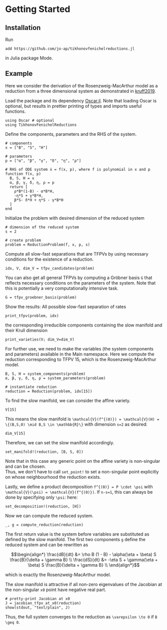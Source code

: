 # Getting Started

## Installation
Run
~~~
add https://github.com/jo-ap/tikhonovfenichelreductions.jl
~~~
in Julia package Mode.

## Example
Here we consider the derivation of the Rosenzweig-MacArthur model as a
reduction from a three dimensional system as demonstrated in
[kruff2019](@cite). 

Load the package and its dependency [Oscar.jl](https://www.oscar-system.org/). 
Note that loading Oscar is optional, but results in prettier printing of
types and imports useful functions.
```@example 1
using Oscar # optional
using TikhonovFenichelReductions
```
Define the components, parameters and the RHS of the system. 
```@example 1
# components
x = ["B", "S", "H"]

# parameters
p = ["α", "β", "γ", "δ", "η", "ρ"]

# RHS of ODE system ẋ = f(x, p), where f is polynomial in x and p
function f(x, p)
  B, S, H = x
  α, β, γ, δ, η, ρ = p
  return [
    ρ*B*(1-B) - α*B*H,
    -η*S + γ*B*H,
    β*S- δ*H + η*S - γ*B*H
  ]
end
```

Initialize the problem with desired dimension of the reduced system
```@example 1
# dimension of the reduced system
s = 2

# create problem
problem = ReductionProblem(f, x, p, s)
```
Compute all slow-fast separations that are TFPVs by using necessary conditions
for the existence of a reduction. 
```@example 1
idx, V, dim_V = tfpv_candidates(problem)
```

You can also get all general TFPVs by computing a Gröbner basis `G` that
reflects necessary conditions on the parameters of the system. 
Note that this is potentially a very computationally intensive task.
```@example 1
G = tfpv_groebner_basis(problem)
```

Show the results: All possible slow-fast separation of rates
```@example 1
print_tfpv(problem, idx)
```
the corresponding irreducible components containing the slow manifold and their
Krull dimension
```@example 1
print_varieties(V; dim_V=dim_V)
```

For further use, we need to make the variables (the system components and
parameters) available in the Main namespace.
Here we compute the reduction corresponding to TFPV 15, which is the 
Rosenzweig-MacArthur model.
```@example 1
B, S, H = system_components(problem)
α, β, γ, δ, η, ρ = system_parameters(problem)

# instantiate reduction 
reduction = Reduction(problem, idx[15])
```

To find the slow manifold, we can consider the affine variety.
```@example 1
V[15]
```
This means the slow manifold is 
``\mathcal{V}(f^{(0)}) = \mathcal{V}(H) = \{(B,S,0) \mid B,S \in \mathbb{R}\}``
with dimension ``s=2`` as desired:
```@example 1
dim_V[15] 
```
Therefore, we can set the slow manifold accordingly.
```@example 1
set_manifold!(reduction, [B, S, 0])
```

Note that in this case any generic point on the affine variety is non-singular
and can be chosen.  
Thus, we don't have to call `set_point!` to set a non-singular point explicitly
on whose neighbourhood the reduction exists. 

Lastly, we define a product decomposition ``f^{(0)} = P \cdot \psi`` with 
``\mathcal{V}(\psi) = \mathcal{V}(f^{(0)})``.
If ``n-s=1``, this can always be done by specifying only ``\psi``:
here:
```@example 1
set_decomposition!(reduction, [H])
```
Now we can compute the reduced system.
```@example 1
_, g = compute_reduction(reduction)
```
The first return value is the system before variables are substituted as
defined by the slow manifold.
The first two components ```g``` define the reduced system and can be rewritten as 
```math
\begin{align*}
\frac{dB}{dt} &= \rho B (1 - B) - \alpha(\eta + \beta) S \frac{B}{\delta + \gamma B} \\
\frac{dS}{dt} &= -\eta S + \gamma(\eta + \beta) S \frac{B}{\delta + \gamma B} \\
\end{align*}
```
which is exactly the Rosenzweig-MacArthur model.

The slow manifold is attractive if all non-zero eigenvalues of the Jacobian at
the non-singular `x0` point have negative real part. 
```@example 1 
# pretty-print Jacobian at x0
J = jacobian_tfpv_at_x0(reduction)
show(stdout, "text/plain", J)
```
Thus, the full system converges to the reduction as ``\varepsilon \to 0`` if 
``B \geq 0``. 

